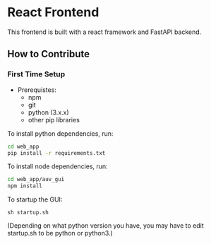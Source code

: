 # React Frontend

This frontend is built with a react framework and FastAPI backend. 

## How to Contribute 

### First Time Setup

- Prerequistes:
    - npm
    - git
    - python (3.x.x)
    - other pip libraries

To install python dependencies, run:
```bash
cd web_app
pip install -r requirements.txt
```

To install node dependencies, run:
```bash
cd web_app/auv_gui
npm install
```

To startup the GUI:
```bashs
sh startup.sh
```
(Depending on what python version you have, you may have to edit startup.sh to be python or python3.)



